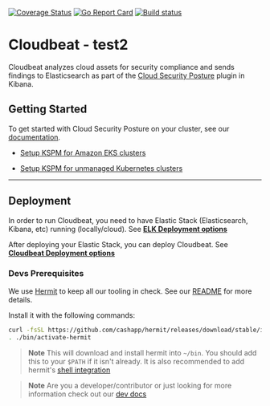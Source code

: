 [![Coverage Status](https://coveralls.io/repos/github/elastic/cloudbeat/badge.svg?branch=main)](https://coveralls.io/github/elastic/cloudbeat?branch=main)
[![Go Report Card](https://goreportcard.com/badge/github.com/elastic/cloudbeat)](https://goreportcard.com/report/github.com/elastic/cloudbeat)
[![Build status](https://badge.buildkite.com/82f39bb3a95eeb7f46e28891fb48a623cf184fbfca2eff545a.svg)](https://buildkite.com/elastic/cloudbeat)

# Cloudbeat - test2

Cloudbeat analyzes cloud assets for security compliance and sends findings to Elasticsearch as part of
the [Cloud Security Posture](https://www.elastic.co/blog/secure-your-cloud-with-elastic-security) plugin in Kibana.

## Getting Started

To get started with Cloud Security Posture on your cluster, see
our [documentation](https://www.elastic.co/guide/en/security/master/get-started-with-kspm.html#kspm-setup-unmanaged).

- [Setup KSPM for Amazon EKS clusters](https://www.elastic.co/guide/en/security/master/get-started-with-kspm.html#kspm-setup-eks-start)

- [Setup KSPM for unmanaged Kubernetes clusters](https://www.elastic.co/guide/en/security/master/get-started-with-kspm.html#kspm-setup-unmanaged)

---

## Deployment

In order to run Cloudbeat, you need to have Elastic Stack (Elasticsearch, Kibana, etc) running (locally/cloud). See **[ELK Deployment options](dev-docs/ELK-Deployment.md)**

After deploying your Elastic Stack, you can deploy Cloudbeat. See **[Cloudbeat Deployment options](dev-docs/Cloudbeat-Deployment.md)**

### Devs Prerequisites

We use [Hermit](https://cashapp.github.io/hermit/usage/get-started/) to keep all our tooling in check. See our [README](/bin/README.hermit.md) for more details.

Install it with the following commands:
```zsh
curl -fsSL https://github.com/cashapp/hermit/releases/download/stable/install.sh | /bin/bash
. ./bin/activate-hermit
```
> **Note**
> This will download and install hermit into `~/bin`. You should add this to your `$PATH` if it isn't already.
It is also recommended to add hermit's [shell integration](https://cashapp.github.io/hermit/usage/shell/)


> **Note** Are you a developer/contributor or just looking for more information check out
> our [dev docs](dev-docs/Development.md)
